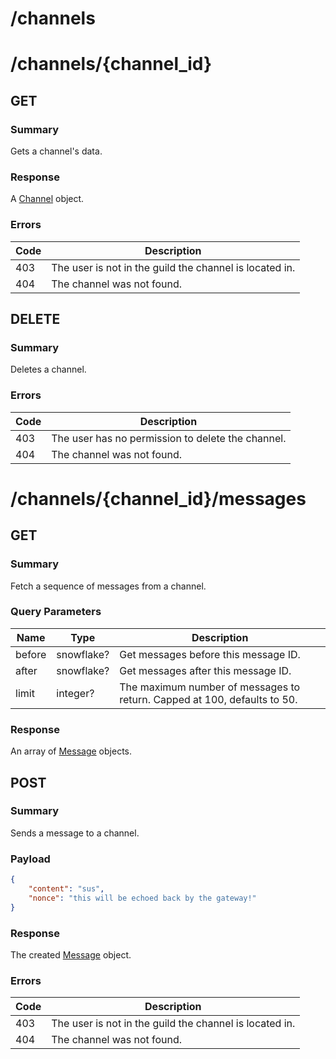 # /channels

# /channels/\{channel_id\}

## GET

### Summary

Gets a channel's data.

### Response

A [Channel](../objects/channel.md) object.

### Errors

| Code | Description |
| ---- | ----------- |
| 403  | The user is not in the guild the channel is located in. |
| 404  | The channel was not found. |

## DELETE

### Summary

Deletes a channel.

### Errors

| Code | Description |
| ---- | ----------- |
| 403  | The user has no permission to delete the channel. |
| 404  | The channel was not found. |

# /channels/\{channel_id\}/messages

## GET

### Summary

Fetch a sequence of messages from a channel.

### Query Parameters

| Name | Type | Description |
| ---- | ---- | ----------- |
| before | snowflake? | Get messages before this message ID. |
| after | snowflake? | Get messages after this message ID. |
| limit | integer? | The maximum number of messages to return. Capped at 100, defaults to 50. |

### Response

An array of [Message](../objects/message.md) objects.

## POST

### Summary

Sends a message to a channel.

### Payload

```json
{
    "content": "sus",
    "nonce": "this will be echoed back by the gateway!"
}
```

### Response

The created [Message](../objects/message.md) object.

### Errors

| Code | Description |
| ---- | ----------- |
| 403  | The user is not in the guild the channel is located in. |
| 404  | The channel was not found. |
